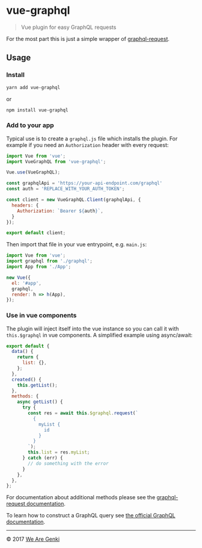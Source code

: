 # vue-graphql

> Vue plugin for easy GraphQL requests

For the most part this is just a simple wrapper of [graphql-request](https://github.com/graphcool/graphql-request).

## Usage

### Install

```bash
yarn add vue-graphql
```
or

```bash
npm install vue-graphql
```

### Add to your app

Typical use is to create a `graphql.js` file which installs the plugin. For example if you need an `Authorization` header with every request:

```javascript
import Vue from 'vue';
import VueGraphQL from 'vue-graphql';

Vue.use(VueGraphQL);

const graphqlApi = 'https://your-api-endpoint.com/graphql'
const auth = 'REPLACE_WITH_YOUR_AUTH_TOKEN';

const client = new VueGraphQL.Client(graphqlApi, {
  headers: {
    Authorization: `Bearer ${auth}`,
  }
});

export default client;

```
Then import that file in your vue entrypoint, e.g. `main.js`:

```javascript
import Vue from 'vue';
import graphql from './graphql';
import App from './App';

new Vue({
  el: '#app',
  graphql,
  render: h => h(App),
});
```

### Use in vue components

The plugin will inject itself into the vue instance so you can call it with `this.$graphql` in vue components. A simplified example using async/await:

```javascript
export default {
  data() {
    return {
      list: {},
    };
  },
  created() {
    this.getList();
  },
  methods: {
    async getList() {
      try {
        const res = await this.$graphql.request(`
          {
            myList {
              id
            }
          }
        `);
        this.list = res.myList;
      } catch (err) {
        // do something with the error
      }
    },
  },
};
```

For documentation about additional methods please see the [graphql-request documentation](https://github.com/graphcool/graphql-request/blob/master/README.md).

To learn how to construct a GraphQL query see [the official GraphQL documentation](http://graphql.org/learn/queries/).

-----

© 2017 [We Are Genki](https://wearegenki.com)
